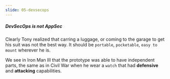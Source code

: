 ```yaml
---
slide: 05-devsecops
---
```


##### DevSecOps is not AppSec

Clearly Tony realized that carring a luggage, or coming to the garage to get his suit was not the best way. It should be `portable`, `pocketable`, `easy to mount` wherever he is.

We see in Iron Man III that the prototype was able to have independent parts, the same as in Civil War when he wear a `watch` that had **defensive** and **attacking** capabilities.